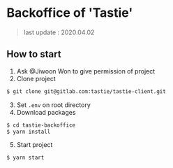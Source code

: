 # Backoffice of 'Tastie'

> last update : 2020.04.02

## How to start

1. Ask @Jiwoon Won to give permission of project
2. Clone project

```bash
$ git clone git@gitlab.com:tastie/tastie-client.git
```

3. Set `.env` on root directory
4. Download packages

```bash
$ cd tastie-backoffice
$ yarn install
```

5. Start project

```bash
$ yarn start
```
